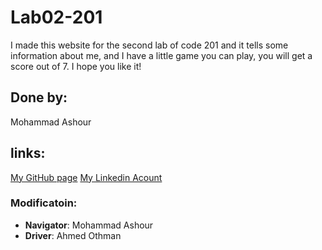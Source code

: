 # Lab02-201
I made this website for the second lab of code 201 and it tells some information about me, and I have a little game you can play, you will get a score out of 7. I hope you like it!
## Done by:
Mohammad Ashour
## links:
[My GitHub page](https://github.com/moh-ash96)
[My Linkedin Acount](https://www.linkedin.com/in/mohammad-ashour-aa2534192/)
### Modificatoin:

* **Navigator**: Mohammad Ashour
* **Driver**: Ahmed Othman